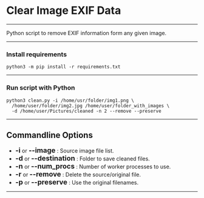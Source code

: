 # Clear Image EXIF Data
***
Python script to remove EXIF information form any given image.
***
### Install requirements
```shell
python3 -m pip install -r requirements.txt
```
***
### Run script with Python
```shell
python3 clean.py -i /home/usr/folder/img1.png \
  /home/user/folder/img2.jpg /home/user/folder_with_images \
  -d /home/user/Pictures/cleaned -n 2 --remove --preserve
```
***
## Commandline Options

- **<font size="4">-i</font>** or **<font size="4">--image</font>** : Source image file list.
- **<font size="4">-d</font>** or **<font size="4">--destination</font>** : Folder to save cleaned files.
- **<font size="4">-n</font>** or **<font size="4">--num_procs</font>** : Number of worker processes to use.
- **<font size="4">-r</font>** or **<font size="4">--remove</font>** : Delete the source/original file.
- **<font size="4">-p</font>** or **<font size="4">--preserve</font>** : Use the original filenames.

***